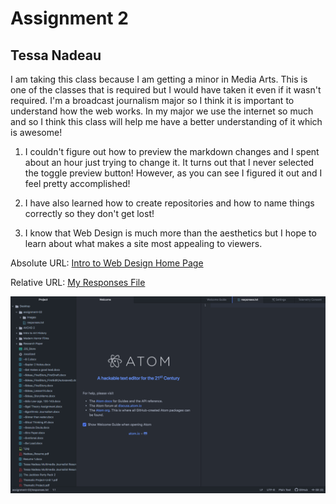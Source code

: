 # Assignment 2

## Tessa Nadeau

I am taking this class because I am getting a minor in Media Arts. This is one of the classes that is required but I would have taken it even if it wasn't required. I'm a broadcast journalism major so I think it is important to understand how the web works. In my major we use the internet so much and so I think this class will help me have a better understanding of it which is awesome!

1. I couldn't figure out how to preview the markdown changes and I spent about an hour just trying to change it. It turns out that I never selected the toggle preview button! However, as you can see I figured it out and I feel pretty accomplished!

2. I have also learned how to create repositories and how to name things correctly so they don't get lost!

3. I know that Web Design is much more than the aesthetics but I hope to learn about what makes a site most appealing to viewers.

Absolute URL: [Intro to Web Design Home Page](https://moodle.umt.edu/course/view.php?id=28925#section-0)


Relative URL:
[My Responses File](./responses.txt)

![My Screenshot](./images/a2_screenshot.png)

